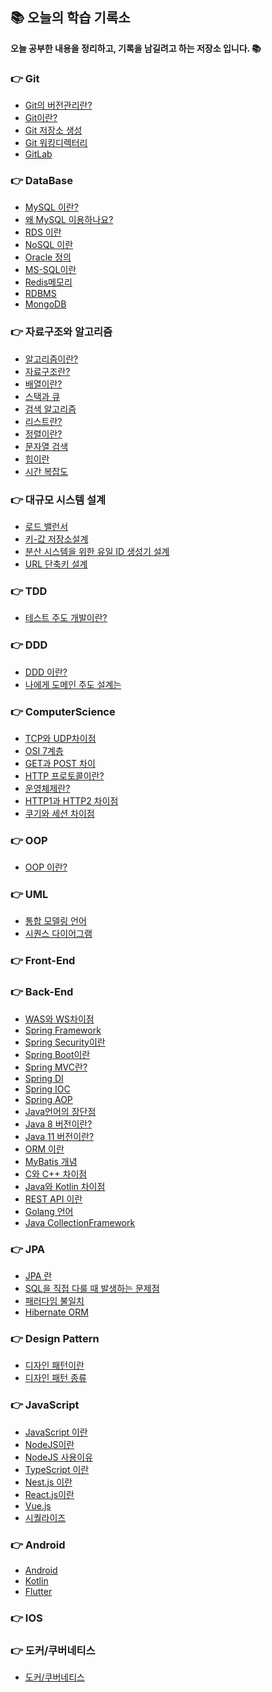 ## 📚 오늘의 학습 기록소
<strong>오늘 공부한 내용을 정리하고, 기록을 남길려고 하는 저장소 입니다. 📚</strong>

### 👉 Git
+ <a href="https://github.com/pan2468/TIL/blob/main/Git/%EA%B9%83%EA%B3%BC%20%EB%B2%84%EC%A0%84%20%EA%B4%80%EB%A6%AC/%EB%B2%84%EC%A0%84%20%EA%B4%80%EB%A6%AC.md">Git의 버전관리란?</a>
+ <a href="https://github.com/pan2468/TIL/blob/main/Git/%EA%B9%83%EA%B3%BC%20%EB%B2%84%EC%A0%84%20%EA%B4%80%EB%A6%AC/%EA%B9%83.md">Git이란?</a>
+ <a href="https://github.com/pan2468/TIL/blob/main/Git/%EA%B9%83%20%EA%B0%9C%EB%85%90%20%EC%9E%A1%EA%B8%B0/%EA%B9%83%20%EC%A0%80%EC%9E%A5%EC%86%8C%20%EC%83%9D%EC%84%B1.md">Git 저장소 생성</a>
+ <a href="https://github.com/pan2468/TIL/blob/main/Git/%EA%B9%83%20%EA%B0%9C%EB%85%90%20%EC%9E%A1%EA%B8%B0/%EC%9B%8C%ED%82%B9%20%EB%94%94%EB%A0%89%ED%84%B0%EB%A6%AC.md">Git 워킹디렉터리</a>
+ <a href="https://github.com/pan2468/TIL/blob/main/Git/%EA%B9%83%EB%9E%A9/GitLab.md">GitLab</a>

### 👉 DataBase
+ <a href="https://github.com/pan2468/mysql_study/blob/main/1%EC%9E%A5%20MySQL%20%EC%86%8C%EA%B0%9C/MySQL%20%EC%86%8C%EA%B0%9C.md">MySQL 이란?</a>
+ <a href="https://github.com/pan2468/mysql_study/blob/main/1%EC%9E%A5%20MySQL%20%EC%86%8C%EA%B0%9C/MySQL%20%EC%9D%B8%EA%B0%80.md">왜 MySQL 이용하나요?</a>
+ <a href="https://github.com/pan2468/TIL/blob/main/DataBase/RDS.md">RDS 이란</a>
+ <a href="https://github.com/pan2468/TIL/blob/main/DataBase/NoSQL.md">NoSQL 이란</a>
+ <a href="https://github.com/pan2468/TIL/blob/main/DataBase/Oracle.md">Oracle 정의</a>
+ <a href="https://github.com/pan2468/TIL/blob/main/DataBase/MS-SQL.md">MS-SQL이란</a>
+ <a href="https://github.com/pan2468/TIL/blob/main/DataBase/Redis.md">Redis메모리</a>
+ <a href="https://github.com/pan2468/TIL/blob/main/DataBase/RDBMS.md">RDBMS</a>
+ <a href="https://github.com/pan2468/TIL/blob/main/DataBase/%EB%AA%BD%EA%B3%A0DB(MongoDB).md">MongoDB</a>

### 👉 자료구조와 알고리즘
+ <a href="https://github.com/pan2468/TIL/blob/main/Algorithm/%EC%95%8C%EA%B3%A0%EB%A6%AC%EC%A6%98%EC%9D%B4%EB%9E%80%3F.md">알고리즘이란?</a>
+ <a href="https://github.com/pan2468/TIL/blob/main/Data%20Structure/%EC%9E%90%EB%A3%8C%EA%B5%AC%EC%A1%B0%EB%9E%80%3F.md">자료구조란?</a>
+ <a href="https://github.com/pan2468/TIL/blob/main/Data%20Structure/%EB%B0%B0%EC%97%B4.md">배열이란?</a>
+ <a href="https://github.com/pan2468/TIL/blob/main/Data%20Structure/%EC%8A%A4%ED%83%9D%EA%B3%BC%20%ED%81%90.md">스택과 큐</a>
+ <a href="https://github.com/pan2468/TIL/blob/main/Algorithm/%EA%B2%80%EC%83%89%20%EC%95%8C%EA%B3%A0%EB%A6%AC%EC%A6%98.md">검색 알고리즘</a>
+ <a href="https://github.com/pan2468/TIL/blob/main/Data%20Structure/%EB%A6%AC%EC%8A%A4%ED%8A%B8.md">리스트란?</a> 
+ <a href="https://github.com/pan2468/TIL/blob/main/Algorithm/%EC%A0%95%EB%A0%AC%EC%9D%B4%EB%9E%80%3F.md">정렬이란?</a> 
+ <a href="https://github.com/pan2468/TIL/blob/main/Algorithm/%EB%AC%B8%EC%9E%90%EC%97%B4%20%EA%B2%80%EC%83%89.md">문자열 검색</a> 
+ <a href="https://github.com/pan2468/TIL/blob/main/Data%20Structure/%ED%9E%99%EC%9D%B4%EB%9E%80.md">힙이란</a> 
+ <a href="https://github.com/pan2468/TIL/blob/main/Algorithm/%EC%8B%9C%EA%B0%84%20%EB%B3%B5%EC%9E%A1%EB%8F%84.md">시간 복잡도</a> 

### 👉 대규모 시스템 설계
+ <a href="https://pan2468.tistory.com/66">로드 밸런서</a>
+ <a href="">키-값 저장소설계</a> 
+ <a href="https://pan2468.tistory.com/101">분산 시스템을 위한 유일 ID 생성기 설계</a> 
+ <a href="">URL 단축키 설계</a> 


### 👉 TDD
+ <a href="https://github.com/pan2468/chap01-idea">테스트 주도 개발이란?</a> 

### 👉 DDD
+ <a href="https://pan2468.tistory.com/100">DDD 이란?</a>
+ <a href="">나에게 도메인 주도 설계는</a>


### 👉 ComputerScience
+ <a href="https://github.com/pan2468/TIL/blob/main/CS/Network/TCP%EC%99%80%20UDP%20%EC%B0%A8%EC%9D%B4%EC%A0%90.md">TCP와 UDP차이점</a> 
+ <a href="https://github.com/pan2468/TIL/blob/main/CS/Network/OSI%207%EA%B3%84%EC%B8%B5.md">OSI 7계층</a> 
+ <a href="https://github.com/pan2468/TIL/blob/main/CS/Network/GET%EA%B3%BC%20POST%20%EC%B0%A8%EC%9D%B4%EC%A0%90.md">GET과 POST 차이</a> 
+ <a href="https://github.com/pan2468/TIL/blob/main/CS/Network/HTTP%20%ED%94%84%EB%A1%9C%ED%86%A0%EC%BD%9C%EC%9D%B4%EB%9E%80.md">HTTP 프로토콜이란?</a>
+ <a href="https://github.com/pan2468/TIL/blob/main/CS/OS/%EC%9A%B4%EC%98%81%EC%B2%B4%EC%A0%9C%EB%9E%80.md">운영체제란?</a> 
+ <a href="https://github.com/pan2468/TIL/blob/main/CS/Network/HTTP1%EA%B3%BC%20HTTP2%20%EC%B0%A8%EC%9D%B4%EC%A0%90.md">HTTP1과 HTTP2 차이점</a> 
+ <a href="https://github.com/pan2468/TIL/blob/main/CS/Network/%EC%BF%A0%EA%B8%B0%EC%99%80%20%EC%84%B8%EC%85%98%20%EC%B0%A8%EC%9D%B4%EC%A0%90.md">쿠기와 세션 차이점</a> 

### 👉 OOP 
+ <a href="https://pan2468.tistory.com/92">OOP 이란?</a> 

### 👉 UML
+ <a href="https://github.com/pan2468/TIL/blob/main/UML/%ED%86%B5%ED%95%A9%20%EB%AA%A8%EB%8D%B8%EB%A7%81%20%EC%96%B8%EC%96%B4.md">통합 모델링 언어</a> 
+ <a href="https://github.com/pan2468/TIL/blob/main/UML/%EC%8B%9C%ED%80%80%EC%8A%A4%20%EB%8B%A4%EC%9D%B4%EC%96%B4%EA%B7%B8%EB%9E%A8.md">시퀀스 다이어그램</a>

### 👉 Front-End

### 👉 Back-End

+ <a href="">WAS와 WS차이점</a> 
+ <a href="https://github.com/pan2468/TIL/blob/main/Back-End/Spring%20Framework.md">Spring Framework</a>
+ <a href="https://github.com/pan2468/TIL/blob/main/Back-End/Spring%20Security.md">Spring Security이란</a>
+ <a href="https://pan2468.tistory.com/103">Spring Boot이란</a> 
+ <a href="https://pan2468.tistory.com/94">Spring MVC란?</a> 
+ <a href="https://github.com/pan2468/TIL/blob/main/Back-End/Spring%20DI.md">Spring DI</a> 
+ <a href="https://github.com/pan2468/TIL/blob/main/Back-End/Spring%20IOC.md">Spring IOC</a> 
+ <a href="https://github.com/pan2468/TIL/blob/main/Back-End/Spring%20AOP%20%EC%9D%B4%EB%9E%80.md">Spring AOP</a> 
+ <a href="https://pan2468.tistory.com/95">Java언어의 장단점</a> 
+ <a href="https://pan2468.tistory.com/102">Java 8 버전이란?</a>
+ <a href="">Java 11 버전이란?</a>
+ <a href="https://pan2468.tistory.com/104">ORM 이란</a>
+ <a href="https://github.com/pan2468/TIL/blob/main/Back-End/MyBatis%20%EA%B0%9C%EB%85%90.md">MyBatis 개념</a>
+ <a href="https://github.com/pan2468/TIL/blob/main/Back-End/C%EC%99%80%20C%2B%2B%20%EC%B0%A8%EC%9D%B4%EC%A0%90.md">C와 C++ 차이점</a>
+ <a href="">Java와 Kotlin 차이점</a>
+ <a href="">REST API 이란</a>
+ <a href="">Golang 언어</a>
+ <a href="">Java CollectionFramework</a>

### 👉 JPA
+ <a href="https://github.com/pan2468/TIL/blob/main/JPA/JPA.md">JPA 란</a>
+ <a href="https://github.com/pan2468/JPA/blob/main/1%EC%9E%A5%20JPA%20%EC%86%8C%EA%B0%9C/SQL%EC%9D%84%20%EC%A7%81%EC%A0%91%20%EB%8B%A4%EB%A3%B0%20%EB%95%8C%20%EB%B0%9C%EC%83%9D%ED%95%98%EB%8A%94%20%EB%AC%B8%EC%A0%9C%EC%A0%90.md">SQL을 직접 다룰 때 발생하는 문제점</a>
+ <a href="https://github.com/pan2468/JPA/blob/main/1%EC%9E%A5%20JPA%20%EC%86%8C%EA%B0%9C/%ED%8C%A8%EB%9F%AC%EB%8B%A4%EC%9E%84%20%EB%B6%88%EC%9D%BC%EC%B9%98.md">패러다임 불일치</a>
+ <a href="https://pan2468.tistory.com/108">Hibernate ORM</a>

### 👉 Design Pattern
+ <a href="https://github.com/pan2468/TIL/blob/main/Design%20Pattern/Design%20Pattern%20%EC%84%A4%EB%AA%85.md">디자인 패턴이란</a>
+ <a href="https://github.com/pan2468/TIL/blob/main/Back-End/C%EC%99%80%20C++%20%EC%B0%A8%EC%9D%B4%EC%A0%90.md">디자인 패턴 종류</a>

### 👉 JavaScript
+ <a href="https://github.com/pan2468/TIL/blob/main/JavaScript/JavaScript%20%EA%B0%9C%EB%85%90.md">JavaScript 이란</a>
+ <a href="https://github.com/pan2468/TIL/blob/main/Back-End/NodeJS%20%EA%B0%9C%EB%85%90.md">NodeJS이란</a>
+ <a href="">NodeJS 사용이유</a>
+ <a href="https://github.com/pan2468/TIL/blob/main/JavaScript/TypeScript.md">TypeScript 이란</a>
+ <a href="">Nest.js 이란</a>
+ <a href="https://github.com/pan2468/TIL/blob/main/JavaScript/React.js.md">React.js이란</a>
+ <a href="">Vue.js</a>
+ <a href="">시퀄라이즈</a>



### 👉 Android
+ <a href="https://github.com/pan2468/TIL/blob/main/Android/Android.md">Android </a> 
+ <a href="https://github.com/pan2468/TIL/blob/main/Android/Kotlin.md">Kotlin </a> 
+ <a href="https://github.com/pan2468/TIL/blob/main/Android/Flutter.md">Flutter </a> 

### 👉 IOS

### 👉 도커/쿠버네티스
+ <a href="">도커/쿠버네티스</a> 






